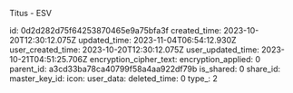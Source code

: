 Titus - ESV

id: 0d2d282d75f64253870465e9a75bfa3f
created_time: 2023-10-20T12:30:12.075Z
updated_time: 2023-11-04T06:54:12.930Z
user_created_time: 2023-10-20T12:30:12.075Z
user_updated_time: 2023-10-21T04:51:25.706Z
encryption_cipher_text: 
encryption_applied: 0
parent_id: a3cd33ba78ca40799f58a4aa922df79b
is_shared: 0
share_id: 
master_key_id: 
icon: 
user_data: 
deleted_time: 0
type_: 2